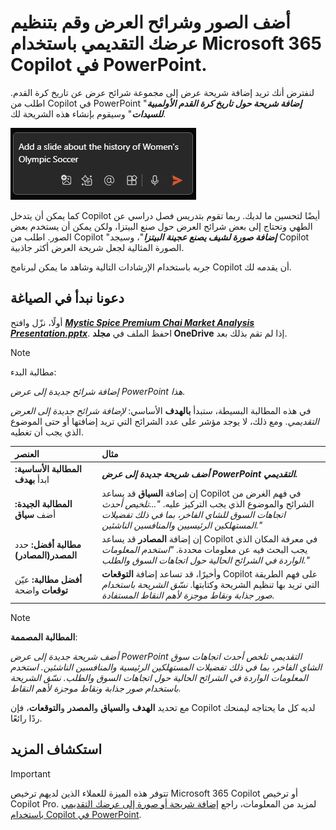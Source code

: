 # أضف الصور وشرائح العرض وقم بتنظيم عرضك التقديمي باستخدام Microsoft 365 Copilot في PowerPoint.

لنفترض أنك تريد إضافة شريحة عرض إلى مجموعة شرائح عرض عن تاريخ كرة القدم.  اطلب من Copilot في PowerPoint "**_إضافة شريحة حول تاريخ كرة القدم الأولمبية للسيدات_**" وسيقوم بإنشاء هذه الشريحة لك.

![لقطة شاشة لبرنامج Copilot في مربع الكتابة في PowerPoint مع إدخال المطالبة.](../media/edit_copilot-add-slides-powerpoint.png)

كما يمكن أن يتدخل Copilot أيضًا لتحسين ما لديك. ربما تقوم بتدريس فصل دراسي عن الطهي وتحتاج إلى بعض شرائح العرض حول صنع البيتزا، ولكن يمكن أن يستخدم بعض الصور.  اطلب من Copilot "**_إضافة صورة لشيف يصنع عجينة البيتزا_**"، وسيجد Copilot الصورة المثالية لجعل شريحة العرض أكثر جاذبية.

جربه باستخدام الإرشادات التالية وشاهد ما يمكن لبرنامج Copilot أن يقدمه لك.

## دعونا نبدأ في الصياغة

أولًا، نزّل وافتح **_[Mystic Spice Premium Chai Market Analysis Presentation.pptx](https://go.microsoft.com/fwlink/?linkid=2268768)_**. احفظ الملف في **مجلد OneDrive** إذا لم تقم بذلك بعد.

> [!NOTE]
> مطالبة البدء:
>
> _إضافة شرائح جديدة إلى عرض PowerPoint هذا._

في هذه المطالبة البسيطة، ستبدأ **بالهدف** الأساسي: _لإضافة شرائح جديدة إلى العرض التقديمي_. ومع ذلك، لا يوجد مؤشر على عدد الشرائح التي تريد إضافتها أو حتى الموضوع الذي يجب أن تغطيه.

| العنصر | مثال |
| :------ | :------- |
| **المطالبة الأساسية:** ابدأ **بهدف** | **_أضف شريحة جديدة إلى عرض PowerPoint التقديمي._** |
| **المطالبة الجيدة:** أضف **سياق** | إن إضافة **السياق** قد يساعد Copilot في فهم الغرض من الشرائح والموضوع الذي يجب التركيز عليه. _"...تلخيص أحدث اتجاهات السوق للشاي الفاخر، بما في ذلك تفضيلات المستهلكين الرئيسيين والمنافسين الناشئين."_ |
| **مطالبة أفضل:** حدد **المصدر(المصادر)** | إن إضافة **المصادر** قد يساعد Copilot في معرفة المكان الذي يجب البحث فيه عن معلومات محددة. _"استخدم المعلومات الواردة في الشرائح الحالية حول اتجاهات السوق والطلب."_ |
| **أفضل مطالبة:** عيّن **توقعات** واضحة | وأخيرًا، قد تساعد إضافة **التوقعات** Copilot على فهم الطريقة التي تريد بها تنظيم الشريحة وكتابتها. _نسّق الشريحة باستخدام صور جذابة ونقاط موجزة لأهم النقاط المستفادة._ |

> [!NOTE]
> **المطالبة المصممة**:
>
> _أضف شريحة جديدة إلى عرض PowerPoint التقديمي تلخص أحدث اتجاهات سوق الشاي الفاخر، بما في ذلك تفضيلات المستهلكين الرئيسية والمنافسين الناشئين. استخدم المعلومات الواردة في الشرائح الحالية حول اتجاهات السوق والطلب. نسّق الشريحة باستخدام صور جذابة ونقاط موجزة لأهم النقاط._

مع تحديد **الهدف** و**السياق** و**المصدر** و**التوقعات**، فإن Copilot لديه كل ما يحتاجه ليمنحك ردًا رائعًا.

## استكشاف المزيد

> [!IMPORTANT]
> تتوفر هذه الميزة للعملاء الذين لديهم ترخيص Microsoft 365 Copilot أو ترخيص Copilot Pro. لمزيد من المعلومات، راجع [إضافة شريحة أو صورة إلى عرضك التقديمي باستخدام Copilot في PowerPoint](https://support.microsoft.com/office/add-a-slide-or-image-to-your-presentation-with-copilot-in-powerpoint-ae906e57-db71-4f46-8ed5-c1e2cebe6a80).
